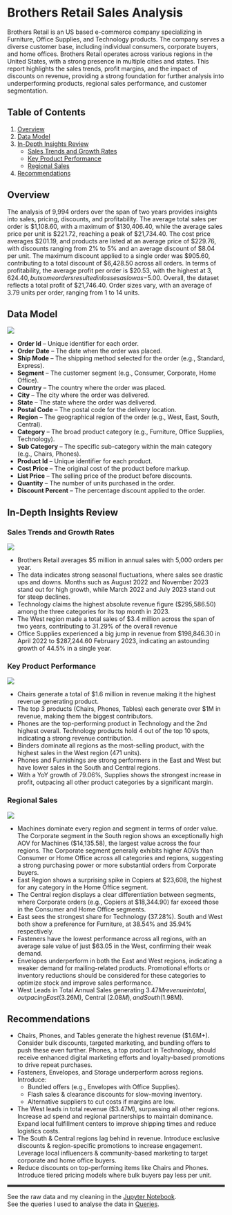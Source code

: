# Brothers Retail Sales Analysis

Brothers Retail is an US based e-commerce company specializing in Furniture, Office Supplies, and Technology products. The company serves a diverse customer base, including individual consumers, corporate buyers, and home offices. Brothers Retail operates across various regions in the United States, with a strong presence in multiple cities and states.
This report highlights the sales trends, profit margins, and the impact of discounts on revenue, providing a strong foundation for further analysis into underperforming products, regional sales performance, and customer segmentation.

## Table of Contents
1. [Overview](#overview)
2. [Data Model](#data-model)
3. [In-Depth Insights Review](#in-depth-insights-review)
    - [Sales Trends and Growth Rates](#sales-trends-and-growth-rates)
    - [Key Product Performance](#key-product-performance)
    - [Regional Sales](#regional-sales)
4. [Recommendations](#recommendations)

## Overview
The analysis of 9,994 orders over the span of two years provides insights into sales, pricing, discounts, and profitability. The average total sales per order is $1,108.60, with a maximum of $130,406.40, while the average sales price per unit is $221.72, reaching a peak of $21,734.40. The cost price averages $201.19, and products are listed at an average price of $229.76, with discounts ranging from 2% to 5% and an average discount of $8.04 per unit. The maximum discount applied to a single order was $905.60, contributing to a total discount of $6,428.50 across all orders. In terms of profitability, the average profit per order is $20.53, with the highest at $3,624.40, but some orders resulted in losses as low as -$5.00. Overall, the dataset reflects a total profit of $21,746.40. Order sizes vary, with an average of 3.79 units per order, ranging from 1 to 14 units.

## Data Model
![](Images/DataModel.png)

- **Order Id** – Unique identifier for each order.  
- **Order Date** – The date when the order was placed.  
- **Ship Mode** – The shipping method selected for the order (e.g., Standard, Express).  
- **Segment** – The customer segment (e.g., Consumer, Corporate, Home Office).  
- **Country** – The country where the order was placed.  
- **City** – The city where the order was delivered.  
- **State** – The state where the order was delivered.  
- **Postal Code** – The postal code for the delivery location.  
- **Region** – The geographical region of the order (e.g., West, East, South, Central).  
- **Category** – The broad product category (e.g., Furniture, Office Supplies, Technology).  
- **Sub Category** – The specific sub-category within the main category (e.g., Chairs, Phones).  
- **Product Id** – Unique identifier for each product.  
- **Cost Price** – The original cost of the product before markup.  
- **List Price** – The selling price of the product before discounts.  
- **Quantity** – The number of units purchased in the order.  
- **Discount Percent** – The percentage discount applied to the order.  



## In-Depth Insights Review
### Sales Trends and Growth Rates
![](Images/HighestSaleMonth.png)
- Brothers Retail averages $5 million in annual sales with 5,000 orders per year.
- The data indicates strong seasonal fluctuations, where sales see drastic ups and downs. Months such as August 2022 and November 2023 stand out for high growth, while March 2022 and July 2023 stand out for steep declines.
- Technology claims the highest absolute revenue figure ($295,586.50) among the three categories for its top month in 2023.
- The West region made a total sales of $3.4 million across the span of two years, contributing to 31.29% of the overall revenue
- Office Supplies experienced a big jump in revenue from $198,846.30 in April 2022 to $287,244.60 February 2023, indicating an astounding growth of 44.5% in a single year.

### Key Product Performance
![](Images/Top10Prod.png)
- Chairs generate a total of $1.6 million in revenue making it the highest revenue generating product.
- The top 3 products (Chairs, Phones, Tables) each generate over $1M in revenue, making them the biggest contributors.
- Phones are the top-performing product in Technology and the 2nd highest overall. Technology products hold 4 out of the top 10 spots, indicating a strong revenue contribution.
- Binders dominate all regions as the most-selling product, with the highest sales in the West region (471 units).
- Phones and Furnishings are strong performers in the East and West but have lower sales in the South and Central regions.
- With a YoY growth of 79.06%, Supplies shows the strongest increase in profit, outpacing all other product categories by a significant margin.

### Regional Sales 
![](Images/RevenuePercent.png)
- Machines dominate every region and segment in terms of order value. The Corporate segment in the South region shows an exceptionally high AOV for Machines ($14,135.58), the largest value across the four regions. The Corporate segment generally exhibits higher AOVs than Consumer or Home Office across all categories and regions, suggesting a strong purchasing power or more substantial orders from Corporate buyers.
- East Region shows a surprising spike in Copiers at $23,608, the highest for any category in the Home Office segment.
- The Central region displays a clear differentiation between segments, where Corporate orders (e.g., Copiers at $18,344.90) far exceed those in the Consumer and Home Office segments.
- East sees the strongest share for Technology (37.28%). South and West both show a preference for Furniture, at 38.54% and 35.94% respectively.
- Fasteners have the lowest performance across all regions, with an average sale value of just $63.05 in the West, confirming their weak demand.
- Envelopes underperform in both the East and West regions, indicating a weaker demand for mailing-related products. Promotional efforts or inventory reductions should be considered for these categories to optimize stock and improve sales performance.
- West Leads in Total Annual Sales generating $3.47M revenue in total, outpacing East ($3.26M), Central ($2.08M), and South ($1.98M).

## Recommendations
- Chairs, Phones, and Tables generate the highest revenue ($1.6M+). Consider bulk discounts, targeted marketing, and bundling offers to push these even further. Phones, a top product in Technology, should receive enhanced digital marketing efforts and loyalty-based promotions to drive repeat purchases.
- Fasteners, Envelopes, and Storage underperform across regions. Introduce:
  - Bundled offers (e.g., Envelopes with Office Supplies).
  - Flash sales & clearance discounts for slow-moving inventory.
  - Alternative suppliers to cut costs if margins are low.
- The West leads in total revenue ($3.47M), surpassing all other regions. Increase ad spend and regional partnerships to maintain dominance. Expand local fulfillment centers to improve shipping times and reduce logistics costs.
- The South & Central regions lag behind in revenue. Introduce exclusive discounts & region-specific promotions to increase engagement. Leverage local influencers & community-based marketing to target corporate and home office buyers.
- Reduce discounts on top-performing items like Chairs and Phones. Introduce tiered pricing models where bulk buyers pay less per unit.


 
<hr style="height: 5px; border: none; background-color: #333;" />

See the raw data and my cleaning in the [Jupyter Notebook](retail_orders.ipynb).<br>
See the queries I used to analyse the data in [Queries](Analysis.sql).















